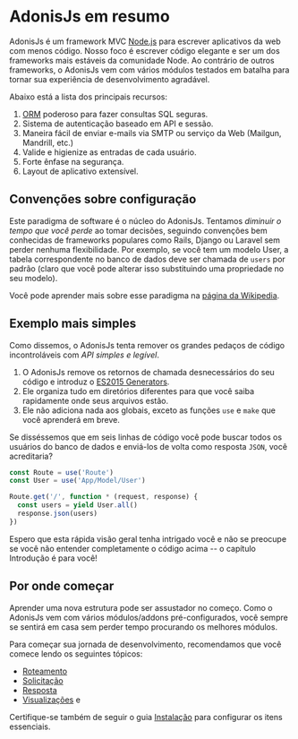 # AdonisJs em resumo

AdonisJs é um framework MVC [Node.js](https://nodejs.org) para escrever aplicativos da web com menos código. Nosso foco é escrever código elegante e ser um dos frameworks mais estáveis ​​da comunidade Node. Ao contrário de outros frameworks, o AdonisJs vem com vários módulos testados em batalha para tornar sua experiência de desenvolvimento agradável.

Abaixo está a lista dos principais recursos:

1. [ORM](https://en.wikipedia.org/wiki/Object-relational_mapping) poderoso para fazer consultas SQL seguras.
2. Sistema de autenticação baseado em API e sessão.
3. Maneira fácil de enviar e-mails via SMTP ou serviço da Web (Mailgun, Mandrill, etc.)
4. Valide e higienize as entradas de cada usuário.
5. Forte ênfase na segurança.
6. Layout de aplicativo extensível.

## Convenções sobre configuração

Este paradigma de software é o núcleo do AdonisJs. Tentamos *diminuir o tempo que você perde* ao tomar decisões, seguindo convenções bem conhecidas de frameworks populares como Rails, Django ou Laravel sem perder nenhuma flexibilidade. Por exemplo, se você tem um modelo User, a tabela correspondente no banco de dados deve ser chamada de `users` por padrão (claro que você pode alterar isso substituindo uma propriedade no seu modelo).

Você pode aprender mais sobre esse paradigma na [página da Wikipedia](https://en.wikipedia.org/wiki/Convention_over_configuration).

## Exemplo mais simples

Como dissemos, o AdonisJs tenta remover os grandes pedaços de código incontroláveis ​​com *API simples e legível*.

1. O AdonisJs remove os retornos de chamada desnecessários do seu código e introduz o [ES2015 Generators](https://developer.mozilla.org/en-US/docs/Web/JavaScript/Guide/Iterators_and_Generators).
2. Ele organiza tudo em diretórios diferentes para que você saiba rapidamente onde seus arquivos estão.
3. Ele não adiciona nada aos globais, exceto as funções `use` e ​​`make` que você aprenderá em breve.

Se disséssemos que em seis linhas de código você pode buscar todos os usuários do banco de dados e enviá-los de volta como resposta `JSON`, você acreditaria?

```js
const Route = use('Route')
const User = use('App/Model/User')

Route.get('/', function * (request, response) {
  const users = yield User.all()
  response.json(users)
})
```

Espero que esta rápida visão geral tenha intrigado você e não se preocupe se você não entender completamente o código acima -- o capítulo Introdução é para você!

## Por onde começar
Aprender uma nova estrutura pode ser assustador no começo. Como o AdonisJs vem com vários módulos/addons pré-configurados, você sempre se sentirá em casa sem perder tempo procurando os melhores módulos.

Para começar sua jornada de desenvolvimento, recomendamos que você comece lendo os seguintes tópicos:

* [Roteamento](/docs/03-getting-started/05-routing.md)
* [Solicitação](/docs/03-getting-started/06-request.md)
* [Resposta](/docs/03-getting-started/07-response.md)
* [Visualizações](/docs/04-views/01-views.md) e

Certifique-se também de seguir o guia [Instalação](/src/docs/03-getting-started/01-installation.md) para configurar os itens essenciais.
